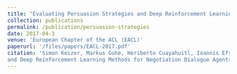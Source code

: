 ```yaml
---
title: "Evaluating Persuasion Strategies and Deep Reinforcement Learning Methods for Negotiation Dialogue Agents"
collection: publications
permalink: /publication/persuasion-strategies
date: 2017-04-3
venue: 'European Chapter of the ACL (EACL)'
paperurl: '/files/papers/EACL-2017.pdf'
citation: 'Simon Keizer, Markus Guhe, Heriberto Cuayahuitl, Ioannis Efstathiou, Klaus-Peter Engelbrecht, Mihai Dobre, Alex Lascarides, and Oliver Lemon. (2017) &quot;Evaluating Persuasion Strategies
and Deep Reinforcement Learning Methods for Negotiation Dialogue Agents.&quot; <i>European Chapter of the ACL (EACL)</i>, Valencia, Spain.'
---
```

